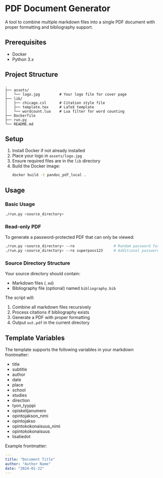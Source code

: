 # PDF Document Generator

A tool to combine multiple markdown files into a single PDF document with proper formatting and bibliography support.

## Prerequisites

- Docker
- Python 3.x

## Project Structure

```
.
├── assets/
│   └── logo.jpg         # Your logo file for cover page
├── lib/
│   ├── chicago.csl      # Citation style file
│   ├── template.tex     # LaTeX template
│   └── wordcount.lua    # Lua filter for word counting
├── Dockerfile
├── run.py
└── README.md
```

## Setup

1. Install Docker if not already installed
2. Place your logo in `assets/logo.jpg`
3. Ensure required files are in the `lib` directory
4. Build the Docker image:
   ```bash
   docker build -t pandoc_pdf_local .
   ```

## Usage

### Basic Usage
```bash
./run.py <source_directory>
```

### Read-only PDF
To generate a password-protected PDF that can only be viewed:
```bash
./run.py <source_directory> --ro                  # Random password for owner actions
./run.py <source_directory> --ro superpass123     # Additional password required to open the file
```

### Source Directory Structure
Your source directory should contain:
- Markdown files (`.md`)
- Bibliography file (optional) named `bibliography.bib`

The script will:
1. Combine all markdown files recursively
2. Process citations if bibliography exists
3. Generate a PDF with proper formatting
4. Output `out.pdf` in the current directory

## Template Variables

The template supports the following variables in your markdown frontmatter:
- title
- subtitle
- author
- date
- place
- school
- studies
- direction
- tyon_tyyppi
- opiskelijanumero
- opintojakson_nimi
- opintojakso
- opintokokonaisuus_nimi
- opintokokonaisuus
- lisatiedot

Example frontmatter:
```yaml
---
title: "Document Title"
author: "Author Name"
date: "2024-01-22"
---
```
